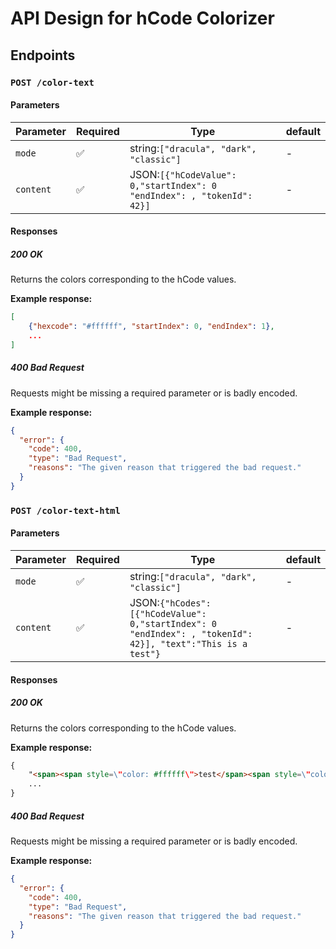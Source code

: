 # API Design for hCode Colorizer

## Endpoints

### `POST /color-text`

#### Parameters

| Parameter | Required | Type                                                                   | default |
| --------- | -------- | ---------------------------------------------------------------------- | ------- |
| `mode`    | ✅        | string:`["dracula", "dark", "classic"]`                                | -       |
| `content` | ✅        | JSON:`[{"hCodeValue": 0,"startIndex": 0 "endIndex": , "tokenId": 42}]` | -       |

#### Responses

##### 200 OK

Returns the colors corresponding to the hCode values.

**Example response:**

```json
[
    {"hexcode": "#ffffff", "startIndex": 0, "endIndex": 1},
    ...
]
```

##### 400 Bad Request

Requests might be missing a required parameter or is badly encoded.

**Example response:**

```json
{
  "error": {
    "code": 400,
    "type": "Bad Request",
    "reasons": "The given reason that triggered the bad request."
  }
}
```

### `POST /color-text-html`

#### Parameters

| Parameter | Required | Type                                                                                                       | default |
| --------- | -------- | ---------------------------------------------------------------------------------------------------------- | ------- |
| `mode`    | ✅        | string:`["dracula", "dark", "classic"]`                                                                    | -       |
| `content` | ✅        | JSON:`{"hCodes":[{"hCodeValue": 0,"startIndex": 0 "endIndex": , "tokenId": 42}], "text":"This is a test"}` | -       |

#### Responses

##### 200 OK

Returns the colors corresponding to the hCode values.

**Example response:**

```html
{
    "<span><span style=\"color: #ffffff\">test</span><span style=\"color: #000000\">object</span></span>",
    ...
}
```

##### 400 Bad Request

Requests might be missing a required parameter or is badly encoded.

**Example response:**

```json
{
  "error": {
    "code": 400,
    "type": "Bad Request",
    "reasons": "The given reason that triggered the bad request."
  }
}
